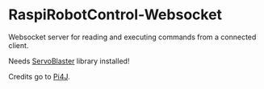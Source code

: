 # RaspiRobotControl-Websocket
Websocket server for reading and executing commands from a connected client.

Needs <A href="https://github.com/richardghirst/PiBits/tree/master/ServoBlaster">ServoBlaster<a/> library installed!

Credits go to <a href=http://pi4j.com/>Pi4J<a/>.
